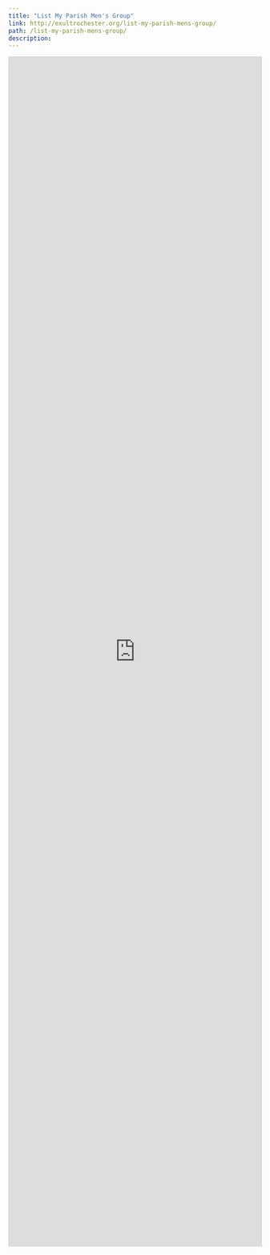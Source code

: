 ```yaml
---
title: "List My Parish Men's Group"
link: http://exultrochester.org/list-my-parish-mens-group/
path: /list-my-parish-mens-group/
description:
---
```


<script src="https://static.airtable.com/js/embed/embed_snippet_v1.js"></script><iframe class="airtable-embed airtable-dynamic-height" src="https://airtable.com/embed/shrtjvAhEJDrO0plE?backgroundColor=red" frameborder="0" onmousewheel="" width="100%" height="2366" style="background: transparent; border: 1px solid #ccc;"></iframe>
